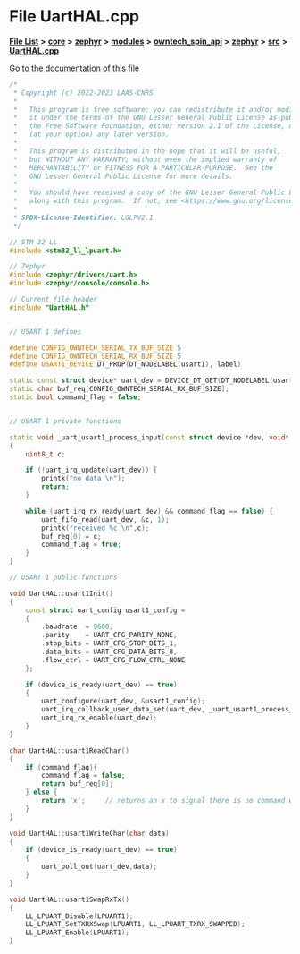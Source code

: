 

# File UartHAL.cpp

[**File List**](files.md) **>** [**core**](dir_771164b9325b04f1442f7a3ffa8ecb89.md) **>** [**zephyr**](dir_09002e7ce91f09aeb040dfd1861a47f4.md) **>** [**modules**](dir_6d0fb8ab814c517e7f155fb837e32f72.md) **>** [**owntech\_spin\_api**](dir_87330bcbf7fe698536ea5946c1b90585.md) **>** [**zephyr**](dir_83abe2f3de580445b50d57f614c989e1.md) **>** [**src**](dir_b0a9bfd1c37d418dc07d30cb79a776da.md) **>** [**UartHAL.cpp**](UartHAL_8cpp.md)

[Go to the documentation of this file](UartHAL_8cpp.md)


```C++
/*
 * Copyright (c) 2022-2023 LAAS-CNRS
 *
 *   This program is free software: you can redistribute it and/or modify
 *   it under the terms of the GNU Lesser General Public License as published by
 *   the Free Software Foundation, either version 2.1 of the License, or
 *   (at your option) any later version.
 *
 *   This program is distributed in the hope that it will be useful,
 *   but WITHOUT ANY WARRANTY; without even the implied warranty of
 *   MERCHANTABILITY or FITNESS FOR A PARTICULAR PURPOSE.  See the
 *   GNU Lesser General Public License for more details.
 *
 *   You should have received a copy of the GNU Lesser General Public License
 *   along with this program.  If not, see <https://www.gnu.org/licenses/>.
 *
 * SPDX-License-Identifier: LGLPV2.1
 */

// STM 32 LL
#include <stm32_ll_lpuart.h>

// Zephyr
#include <zephyr/drivers/uart.h>
#include <zephyr/console/console.h>

// Current file header
#include "UartHAL.h"


// USART 1 defines

#define CONFIG_OWNTECH_SERIAL_TX_BUF_SIZE 5
#define CONFIG_OWNTECH_SERIAL_RX_BUF_SIZE 5
#define USART1_DEVICE DT_PROP(DT_NODELABEL(usart1), label)

static const struct device* uart_dev = DEVICE_DT_GET(DT_NODELABEL(usart1));
static char buf_req[CONFIG_OWNTECH_SERIAL_RX_BUF_SIZE];
static bool command_flag = false;


// USART 1 private functions

static void _uart_usart1_process_input(const struct device *dev, void* user_data)
{
    uint8_t c;

    if (!uart_irq_update(uart_dev)) {
        printk("no data \n");
        return;
    }

    while (uart_irq_rx_ready(uart_dev) && command_flag == false) {
        uart_fifo_read(uart_dev, &c, 1);
        printk("received %c \n",c);
        buf_req[0] = c;
        command_flag = true;
    }
}

// USART 1 public functions

void UartHAL::usart1Init()
{
    const struct uart_config usart1_config =
    {
        .baudrate  = 9600,
        .parity    = UART_CFG_PARITY_NONE,
        .stop_bits = UART_CFG_STOP_BITS_1,
        .data_bits = UART_CFG_DATA_BITS_8,
        .flow_ctrl = UART_CFG_FLOW_CTRL_NONE
    };

    if (device_is_ready(uart_dev) == true)
    {
        uart_configure(uart_dev, &usart1_config);
        uart_irq_callback_user_data_set(uart_dev, _uart_usart1_process_input, NULL);
        uart_irq_rx_enable(uart_dev);
    }
}

char UartHAL::usart1ReadChar()
{
    if (command_flag){
        command_flag = false;
        return buf_req[0];
    } else {
        return 'x';     // returns an x to signal there is no command waiting to be treated
    }
}

void UartHAL::usart1WriteChar(char data)
{
    if (device_is_ready(uart_dev) == true)
    {
        uart_poll_out(uart_dev,data);
    }
}

void UartHAL::usart1SwapRxTx()
{
    LL_LPUART_Disable(LPUART1);
    LL_LPUART_SetTXRXSwap(LPUART1, LL_LPUART_TXRX_SWAPPED);
    LL_LPUART_Enable(LPUART1);
}
```


